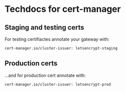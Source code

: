 # Techdocs for cert-manager

## Staging and testing certs

For testing certifiactes annotate your gateway with:
```
cert-manager.io/cluster-issuer: letsencrypt-staging
```

## Production certs

...and for production cert annotate with:
```
cert-manager.io/cluster-issuer: letsencrypt-prod
```